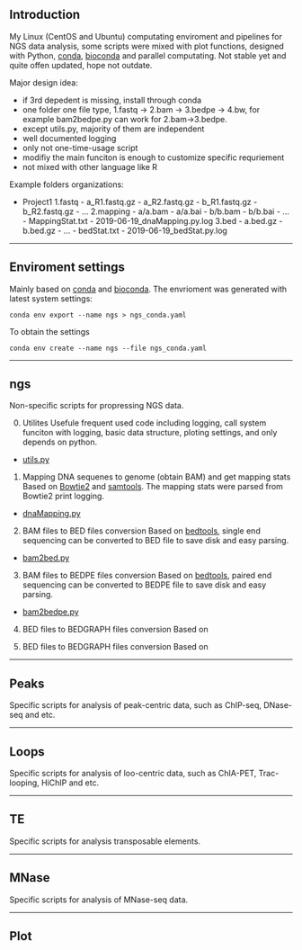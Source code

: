 ## Introduction
My Linux (CentOS and Ubuntu) computating enviroment and pipelines for NGS data analysis, some scripts were mixed with plot functions, designed with Python, [conda](https://docs.conda.io/en/latest/), [bioconda](https://bioconda.github.io/) and parallel computating. 
Not stable yet and quite offen updated, hope not outdate.

Major design idea:
- if 3rd depedent is missing, install through conda 
- one folder one file type, 1.fastq -> 2.bam -> 3.bedpe -> 4.bw, for example bam2bedpe.py can work for 2.bam->3.bedpe.
- except utils.py, majority of them are independent
- well documented logging 
- only not one-time-usage script
- modifiy the main funciton is enough to customize specific requriement
- not mixed with other language like R

Example folders organizations:
- Project1
    1.fastq 
        - a_R1.fastq.gz
        - a_R2.fastq.gz
        - b_R1.fastq.gz
        - b_R2.fastq.gz
        - ...
    2.mapping
        - a/a.bam
        - a/a.bai
        - b/b.bam
        - b/b.bai
        - ...
        - MappingStat.txt
        - 2019-06-19_dnaMapping.py.log
    3.bed
        - a.bed.gz
        - b.bed.gz
        - ...
        - bedStat.txt
        - 2019-06-19_bedStat.py.log


---
## Enviroment settings
Mainly based on [conda](https://docs.conda.io/en/latest/) and [bioconda](https://bioconda.github.io/).
The envrioment was generated with latest system settings:
```
conda env export --name ngs > ngs_conda.yaml
```
To obtain the settings
```
conda env create --name ngs --file ngs_conda.yaml
```

---
## ngs
Non-specific scripts for propressing NGS data.    

0. Utilites
Usefule frequent used code including logging, call system funciton with logging, basic data structure, ploting settings, and only depends on python.      
- [utils.py](https://github.com/YaqiangCao/ngsPipes/blob/master/ngs/utils.py)   

1. Mapping DNA sequenes to genome (obtain BAM) and get mapping stats     
Based on [Bowtie2](http://bowtie-bio.sourceforge.net/bowtie2/index.shtml) and [samtools](http://samtools.sourceforge.net/). The mapping stats were parsed from Bowtie2 print logging.  
- [dnaMapping.py](https://github.com/YaqiangCao/ngsPipes/blob/master/ngs/dnaMapping.py)

2. BAM files to BED files conversion
Based on [bedtools](https://bedtools.readthedocs.io/en/latest/), single end sequencing can be converted to BED file to save disk and easy parsing. 
- [bam2bed.py](https://github.com/YaqiangCao/ngsPipes/blob/master/ngs/bam2bed.py) 

3. BAM files to BEDPE files conversion
Based on [bedtools](https://bedtools.readthedocs.io/en/latest/), paired end sequencing can be converted to BEDPE file to save disk and easy parsing. 
- [bam2bedpe.py](https://github.com/YaqiangCao/ngsPipes/blob/master/ngs/bam2bedpe.py)

4. BED files to BEDGRAPH files conversion
Based on 

5. BED files to BEDGRAPH files conversion
Based on 

---
## Peaks 
Specific scripts for analysis of peak-centric data, such as ChIP-seq, DNase-seq and etc. 

---
## Loops 
Specific scripts for analysis of loo-centric data, such as ChIA-PET, Trac-looping, HiChIP and etc. 

---
## TE
Specific scripts for analysis transposable elements. 

---
## MNase
Specific scripts for analysis of MNase-seq data.

---
## Plot

